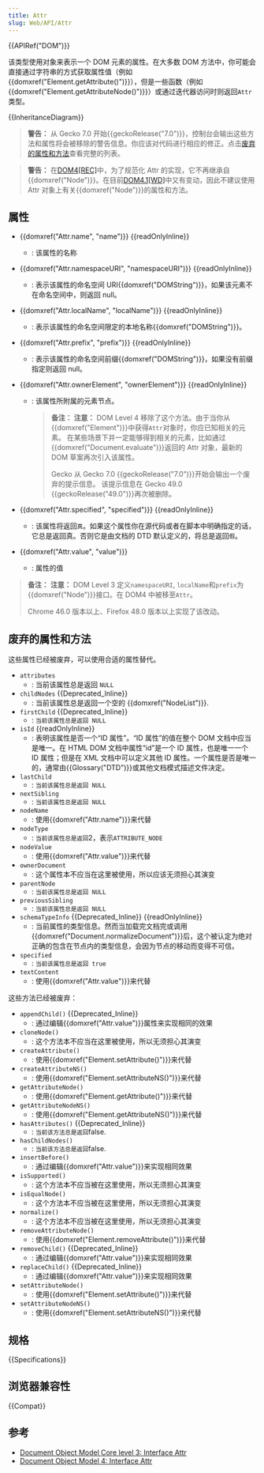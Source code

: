 ```yaml
---
title: Attr
slug: Web/API/Attr
---
```

{{APIRef("DOM")}}

该类型使用对象来表示一个 DOM 元素的属性。在大多数 DOM 方法中，你可能会直接通过字符串的方式获取属性值（例如{{domxref("Element.getAttribute()")}}），但是一些函数（例如{{domxref("Element.getAttributeNode()")}}）或通过迭代器访问时则返回`Attr`类型。

{{InheritanceDiagram}}

> **警告：** 从 Gecko 7.0 开始{{geckoRelease("7.0")}}，控制台会输出这些方法和属性将会被移除的警告信息。你应该对代码进行相应的修正。点击[废弃的属性和方法](#废弃的属性和方法)查看完整的列表。

> **警告：** 在[DOM4\[REC\]](https://www.w3.org/standards/history/dom)中，为了规范化 Attr 的实现，它不再继承自{{domxref("Node")}}。在目前[DOM4.1\[WD\]](https://www.w3.org/standards/history/dom41)中又有变动，因此不建议使用 Attr 对象上有关{{domxref("Node")}}的属性和方法。

## 属性

- {{domxref("Attr.name", "name")}} {{readOnlyInline}}
  - : 该属性的名称
- {{domxref("Attr.namespaceURI", "namespaceURI")}} {{readOnlyInline}}
  - : 表示该属性的命名空间 URI{{domxref("DOMString")}}，如果该元素不在命名空间中，则返回 null。
- {{domxref("Attr.localName", "localName")}} {{readOnlyInline}}
  - : 表示该属性的命名空间限定的本地名称{{domxref("DOMString")}}。
- {{domxref("Attr.prefix", "prefix")}} {{readOnlyInline}}
  - : 表示该属性的命名空间前缀{{domxref("DOMString")}}，如果没有前缀指定则返回 null。
- {{domxref("Attr.ownerElement", "ownerElement")}} {{readOnlyInline}}

  - : 该属性所附属的元素节点。

    > **备注：** **注意：** DOM Level 4 移除了这个方法。由于当你从{{domxref("Element")}}中获得`Attr`对象时，你应已知相关的元素。
    > 在某些场景下并一定能够得到相关的元素，比如通过{{domxref("Document.evaluate")}}返回的 Attr 对象，最新的 DOM 草案再次引入该属性。
    >
    > Gecko 从 Gecko 7.0 {{geckoRelease("7.0")}}开始会输出一个废弃的提示信息。 该提示信息在 Gecko 49.0 {{geckoRelease("49.0")}}再次被删除。

- {{domxref("Attr.specified", "specified")}} {{readOnlyInline}}
  - : 该属性将返回`真`。如果这个属性你在源代码或者在脚本中明确指定的话，它总是返回真。否则它是由文档的 DTD 默认定义的，将总是返回`假`。
- {{domxref("Attr.value", "value")}}
  - : 属性的值

> **备注：** **注意：** DOM Level 3 定义`namespaceURI`, `localName`和`prefix`为{{domxref("Node")}}接口。在 DOM4 中被移至`Attr`。
>
> Chrome 46.0 版本以上、Firefox 48.0 版本以上实现了该改动。

## 废弃的属性和方法

这些属性已经被废弃，可以使用合适的属性替代。

- `attributes`
  - : 当前该属性总是返回 `NULL`
- `childNodes` {{Deprecated_Inline}}
  - : 当前该属性总是返回一个空的 {{domxref("NodeList")}}.
- `firstChild` {{Deprecated_Inline}}
  - : `当前该属性总是返回 NULL`
- `isId` {{readOnlyInline}}
  - : 表明该属性是否一个“ID 属性”。“ID 属性”的值在整个 DOM 文档中应当是唯一。在 HTML DOM 文档中属性“id”是一个 ID 属性，也是唯一一个 ID 属性；但是在 XML 文档中可以定义其他 ID 属性。一个属性是否是唯一的，通常由{{Glossary("DTD")}}或其他文档模式描述文件决定。
- `lastChild`
  - : `当前该属性总是返回 NULL`
- `nextSibling`
  - : `当前该属性总是返回 NULL`
- `nodeName`
  - : 使用{{domxref("Attr.name")}}来代替
- `nodeType`
  - : `当前该属性总是返回`2，表示`ATTRIBUTE_NODE`
- `nodeValue`
  - : 使用{{domxref("Attr.value")}}来代替
- `ownerDocument`
  - : 这个属性本不应当在这里被使用，所以应该无须担心其演变
- `parentNode`
  - : `当前该属性总是返回 NULL`
- `previousSibling`
  - : `当前该属性总是返回 NULL`
- `schemaTypeInfo` {{Deprecated_Inline}} {{readOnlyInline}}
  - : 当前属性的类型信息。然而当加载完文档完或调用{{domxref("Document.normalizeDocument")}}后，这个被认定为绝对正确的包含在节点内的类型信息，会因为节点的移动而变得不可信。
- `specified`
  - : `当前该属性总是返回 true`
- `textContent`
  - : 使用{{domxref("Attr.value")}}来代替

这些方法已经被废弃：

- `appendChild()` {{Deprecated_Inline}}
  - : 通过编辑{{domxref("Attr.value")}}属性来实现相同的效果
- `cloneNode()`
  - : 这个方法本不应当在这里被使用，所以无须担心其演变
- `createAttribute()`
  - : 使用{{domxref("Element.setAttribute()")}}来代替
- `createAttributeNS()`
  - : 使用{{domxref("Element.setAttributeNS()")}}来代替
- `getAttributeNode()`
  - : 使用{{domxref("Element.getAttribute()")}}来代替
- `getAttributeNodeNS()`
  - : 使用{{domxref("Element.getAttributeNS()")}}来代替
- `hasAttributes()` {{Deprecated_Inline}}
  - : `当前该方法总是返回`false.
- `hasChildNodes()`
  - : `当前该方法总是返回`false.
- `insertBefore()`
  - : 通过编辑{{domxref("Attr.value")}}来实现相同效果
- `isSupported()`
  - : 这个方法本不应当被在这里使用，所以无须担心其演变
- `isEqualNode()`
  - : 这个方法本不应当被在这里使用，所以无须担心其演变
- `normalize()`
  - : 这个方法本不应当被在这里使用，所以无须担心其演变
- `removeAttributeNode()`
  - : 使用{{domxref("Element.removeAttribute()")}}来代替
- `removeChild()` {{Deprecated_Inline}}
  - : 通过编辑{{domxref("Attr.value")}}来实现相同效果
- `replaceChild()` {{Deprecated_Inline}}
  - : 通过编辑{{domxref("Attr.value")}}来实现相同效果
- `setAttributeNode()`
  - : 使用{{domxref("Element.setAttribute()")}}来代替
- `setAttributeNodeNS()`
  - : 使用{{domxref("Element.setAttributeNS()")}}来代替

## 规格

{{Specifications}}

## 浏览器兼容性

{{Compat}}

## 参考

- [Document Object Model Core level 3: Interface Attr](http://www.w3.org/TR/DOM-Level-3-Core/core.html#ID-637646024)
- [Document Object Model 4: Interface Attr](http://www.w3.org/TR/dom/#interface-attr)
